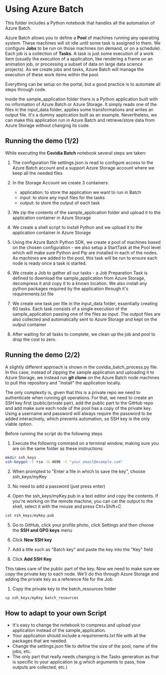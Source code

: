 # Using Azure Batch

This folder includes a Python notebook that handles all the automation of Azure Batch.

Azure Batch allows you to define a **Pool** of machines running any operating system. These machines will sit idle until some task is assigned to them. We configure **Jobs** to be run on those machines (on demand, or on a schedule). Each job is a collection of **Tasks**. A task is just some execution of a work item (usually the execution of a application, like rendering a frame on an animation job, or processing a subset of data on large data science projects). As we create jobs and tasks, Azure Batch will manage the execution of these work items within the pool.

Everything can be setup on the portal, but a good practice is to automate all steps through code.

Inside the sample_application folder there is a Python application built with no information of Azure Batch or Azure Storage. It simply reads one of the files in the input_data folder, applies some transformations and writes an output file. It's a dummy application built as an example. Nevertheless, we can make this application run in Azure Batch and retrieve/store data from Azure Storage without changing its code.

## Running the demo (1/2)

While executing the **Covidia Batch** notebook several steps are taken:

1. The configuration file settings.json is read to configure access to the Azure Batch account and a support Azure Storage account where we keep all the needed files

2. In the Storage Account we create 3 containers:
    - application: to store the application we want to run in Batch
    - input: to store any input files for the tasks
    - output: to store the output of each task

3. We zip the contents of the sample_application folder and upload it to the application container in Azure Storage
4. We create a shell script to install Python and we upload it to the application container in Azure Storage
5. Using the Azure Batch Python SDK, we create a pool of machines based on the chosen configuration - we also setup a StartTask at the Pool level which will make sure Python and Pip are installed in each of the nodes. As machines are added to the pool, this task will be run to ensure each node is ready once a task is started.
6. We create a Job to gather all our tasks - a Job Preparation Task is defined to download the sample_application from Azure Storage, decompress it and copy it to a known location. We also install any python packages required by the application through it's requirements.txt file
7. We create one task per file in the input_data folder, essentially creating 60 tasks. Each task consists of a single execution of the sample_application passing one of the files as input. The output files are also collected and automatically sent to Azure Storage and kept on the output container
8. After waiting for all tasks to complete, we clean up the job and pool to drop the cost to zero.

## Running the demo (2/2)

A slightly different approach is shown in the covidia_batch_process.py file. In this case, instead of zipping the sample application and uploading it to Azure Storage, we instead run **git clone** on the Azure Batch node machines to pull this repository and "install" the application locally.

The only complexity is, given that this is a private repo we need to authenticate when running git operations. For that, we need to create an SSH key first (public/private pair), add the public part to the GitHub repo and add make sure each node of the pool has a copy of the private key. Using a username and password will always require the password to be added interactively, which prevents automation, so SSH key is the only viable option.

Before running the script do the following steps

1. Execute the following command on a terminal window, making sure you are on the same folder as these instructions:
```bash
mkdir ssh_keys
ssh-keygen -t rsa -b 4096 -C "your_email@example.com"
```

2. When prompted to "Enter a file in which to save the key", choose ssh_keys/myKey

3. No need to add a password (just press enter)

4. Open the ssh_keys/myKey.pub in a text editor and copy the contents. If you're working on the remote machine, you can cat the output to the shell, select it with the mouse and press Ctrl+Shift+C

```bash
cat ssh_keys/myKey.pub
``` 

5. Go to GitHub, click your profile photo, click Settings and then choose the **SSH and GPG keys** menu

6. Click **New SSH key**

7. Add a title such as "Batch key" and paste the key into the "Key" field

8. Click **Add SSH Key**

This takes care of the public part of the key. Now we need to make sure we copy the private key to each node. We'll do this through Azure Storage and adding the private key as a reference file for the Job.

1. Copy the private key to the batch_resources folder
```
cp ssh_keys/myKey batch_resources
```

## How to adapt to your own Script

- It's easy to change the notebook to compress and upload your application instead of the sample_application.
- Your application should include a requirements.txt file with all the packages that are needed.
- Change the settings.json file to define the size of the pool, name of the jobs, etc.
- The only part that really needs changing is the Tasks generation as that is specific to your application (e.g which arguments to pass, how outputs are collected, etc.)

